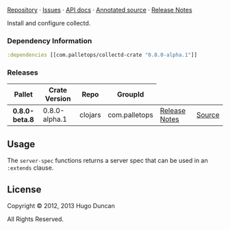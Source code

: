 [Repository](https://github.com/pallet/collectd-crate) &#xb7;
[Issues](https://github.com/pallet/collectd-crate/issues) &#xb7;
[API docs](http://palletops.com/collectd-crate/0.8/api) &#xb7;
[Annotated source](http://palletops.com/collectd-crate/0.8/annotated/uberdoc.html) &#xb7;
[Release Notes](https://github.com/pallet/collectd-crate/blob/develop/ReleaseNotes.md)

Install and configure collectd.

### Dependency Information

```clj
:dependencies [[com.palletops/collectd-crate "0.8.0-alpha.1"]]
```

### Releases

<table>
<thead>
  <tr><th>Pallet</th><th>Crate Version</th><th>Repo</th><th>GroupId</th></tr>
</thead>
<tbody>
  <tr>
    <th>0.8.0-beta.8</th>
    <td>0.8.0-alpha.1</td>
    <td>clojars</td>
    <td>com.palletops</td>
    <td><a href='https://github.com/pallet/collectd-crate/blob/0.8.0-alpha.1/ReleaseNotes.md'>Release Notes</a></td>
    <td><a href='https://github.com/pallet/collectd-crate/blob/0.8.0-alpha.1/'>Source</a></td>
  </tr>
</tbody>
</table>

## Usage

The `server-spec` functions returns a server spec that can be used in an
`:extends` clause.

## License

Copyright © 2012, 2013 Hugo Duncan

All Rights Reserved.
